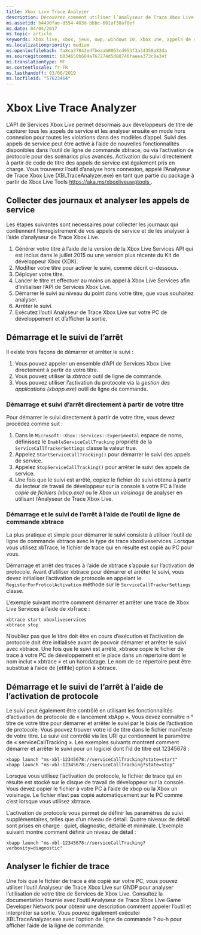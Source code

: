 ```yaml
---
title: Xbox Live Trace Analyzer
description: Découvrez comment utiliser l’Analyseur de Trace Xbox Live pour passer en revue les appels de service effectués par votre titre.
ms.assetid: b4490fae-d554-403d-bbbc-601af38af0ef
ms.date: 04/04/2017
ms.topic: article
keywords: Xbox live, xbox, jeux, uwp, windows 10, xbox une, appels de service, test, analyseur de trace
ms.localizationpriority: medium
ms.openlocfilehash: fa8ca37842edfbeaab0063cd953f3a34358a82da
ms.sourcegitcommit: b034650b684a767274d5d88746faeea373c8e34f
ms.translationtype: MT
ms.contentlocale: fr-FR
ms.lasthandoff: 03/06/2019
ms.locfileid: "57623464"
---
```

# <a name="xbox-live-trace-analyzer"></a>Xbox Live Trace Analyzer

L’API de Services Xbox Live permet désormais aux développeurs de titre de capturer tous les appels de service et les analyser ensuite en mode hors connexion pour toutes les violations dans des modèles d’appel. Suivi des appels de service peut être activé à l’aide de nouvelles fonctionnalités disponibles dans l’outil de ligne de commande xbtrace, ou via l’activation de protocole pour des scénarios plus avancés. Activation du suivi directement à partir de code de titre des appels de service est également pris en charge. Vous trouverez l’outil d’analyse hors connexion, appelé l’Analyseur de Trace Xbox Live (XBLTraceAnalyzer.exe) en tant que partie du package à partir de Xbox Live Tools [ https://aka.ms/xboxliveuwptools ](https://aka.ms/xboxliveuwptools).


## <a name="gather-logs-and-analyze-the-service-calls"></a>Collecter des journaux et analyser les appels de service

Les étapes suivantes sont nécessaires pour collecter les journaux qui contiennent l’enregistrement de vos appels de service et de les analyser à l’aide d’analyseur de Trace Xbox Live.

1.  Générer votre titre à l’aide de la version de la Xbox Live Services API qui est inclus dans le juillet 2015 ou une version plus récente du Kit de développeur Xbox (XDK).
2.  Modifier votre titre pour activer le suivi, comme décrit ci-dessous.
3.  Déployer votre titre.
4.  Lancer le titre et effectuer au moins un appel à Xbox Live Services afin d’initialiser l’API de Services Xbox Live.
5.  Démarrer le suivi au niveau du point dans votre titre, que vous souhaitez analyser.
6.  Arrêter le suivi.
7.  Exécutez l’outil Analyseur de Trace Xbox Live sur votre PC de développement et d’afficher la sortie.

## <a name="starting-and-stopping-tracing"></a>Démarrage et le suivi de l’arrêt

Il existe trois façons de démarrer et arrêter le suivi :

1.  Vous pouvez appeler un ensemble d’API de Services Xbox Live directement à partir de votre titre.
2.  Vous pouvez utiliser la *xbtrace* outil de ligne de commande.
3.  Vous pouvez utiliser l’activation du protocole via la *gestion des applications (xbapp.exe)* outil de ligne de commande.


### <a name="starting-and-stopping-tracing-directly-from-your-title"></a>Démarrage et suivi d’arrêt directement à partir de votre titre

Pour démarrer le suivi directement à partir de votre titre, vous devez procédez comme suit :

1.  Dans le `Microsoft::Xbox::Services::Experimental` espace de noms, définissez le `EnableServiceCallTracking` propriété de la `ServiceCallTrackerSettings` classe la valeur true.
2.  Appelez `StartServiceCallTracking()` pour démarrer le suivi des appels de service.
3.  Appelez `StopServiceCallTracking()` pour arrêter le suivi des appels de service.
4.  Une fois que le suivi est arrêté, copiez le fichier de suivi obtenu à partir du lecteur de travail de développeur sur la console à votre PC à l’aide *copie de fichiers (xbcp.exe)* ou le *Xbox un voisinage* de analyser en utilisant l’Analyseur de Trace Xbox Live.

### <a name="starting-and-stopping-tracing-by-using-the-xbtrace-command-line-tool"></a>Démarrage et le suivi de l’arrêt à l’aide de l’outil de ligne de commande xbtrace

La plus pratique et simple pour démarrer le suivi consiste à utiliser l’outil de ligne de commande xbtrace avec le type de trace xboxliveservices. Lorsque vous utilisez xbTrace, le fichier de trace qui en résulte est copié au PC pour vous.

Démarrage et arrêt des traces à l’aide de xbtrace s’appuie sur l’activation de protocole. Avant d’utiliser xbtrace pour démarrer et arrêter le suivi, vous devez initialiser l’activation de protocole en appelant le `RegisterForProtcolActivation` méthode sur le `ServiceCallTrackerSettings` classe.

L’exemple suivant montre comment démarrer et arrêter une trace de Xbox Live Services à l’aide de xbTrace :

    xbtrace start xboxliveservices
    xbtrace stop


N’oubliez pas que le titre doit être en cours d’exécution et l’activation de protocole doit être initialisée avant de pouvoir démarrer et arrêter le suivi avec xbtrace. Une fois que le suivi est arrêté, xbtrace copie le fichier de trace à votre PC de développement et le place dans un répertoire dont le nom inclut « xbtrace » et un horodatage. Le nom de ce répertoire peut être substitué à l’aide de \[etlfile\] option à xbtrace.

<a name="starting-and-stopping-tracing-by-using-protocol-activation"></a>Démarrage et le suivi de l’arrêt à l’aide de l’activation de protocole
----------------------------------------------------------
Le suivi peut également être contrôlé en utilisant les fonctionnalités d’activation de protocole de « lancement xbApp ». Vous devez connaître n ° titre de votre titre pour démarrer et arrêter le suivi par le biais de l’activation de protocole. Vous pouvez trouver votre id de titre dans le fichier manifeste de votre titre. Le suivi est contrôlé via les URI qui contiennent le paramètre de « serviceCallTracking ». Les exemples suivants montrent comment démarrer et arrêter le suivi pour un logiciel dont l’id de titre est 12345678 :

    xbapp launch "ms-xbl-12345678://serviceCallTracking?state=start"
    xbapp launch "ms-xbl-12345678://serviceCallTracking?state=stop"

Lorsque vous utilisez l’activation de protocole, le fichier de trace qui en résulte est stocké sur le disque de travail de développeur sur la console. Vous devez copier le fichier à votre PC à l’aide de xbcp ou la Xbox un voisinage. Le fichier n’est pas copié automatiquement sur le PC comme c’est lorsque vous utilisez xbtrace.

L’activation de protocole vous permet de définir les paramètres de suivi supplémentaires, telles que d’un niveau de détail. Quatre niveaux de détail sont prises en charge : quiet, diagnostic, détaillé et minimale. L’exemple suivant montre comment définir un niveau de détail :

    xbapp launch "ms-xbl-12345678://serviceCallTracking?verbosity=diagnostic"

## <a name="analyze-the-trace-file"></a>Analyser le fichier de trace

Une fois que le fichier de trace a été copié sur votre PC, vous pouvez utiliser l’outil Analyseur de Trace Xbox Live sur GNDP pour analyser l’utilisation de votre titre de Services de Xbox Live. Consultez la documentation fournie avec l’outil Analyseur de Trace Xbox Live Game Developer Network pour obtenir une description comment appeler l’outil et interpréter sa sortie. Vous pouvez également exécuter XBLTraceAnalyzer.exe avec l’option de ligne de commande ? ou-h pour afficher l’aide de la ligne de commande.
